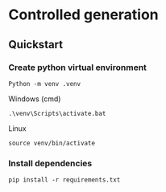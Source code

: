 # Controlled generation
## Quickstart
### Create python virtual environment 
    Python -m venv .venv 
Windows (cmd)
	

    .\venv\Scripts\activate.bat

  
Linux
 

    source venv/bin/activate

### Install dependencies
	 

    pip install -r requirements.txt


